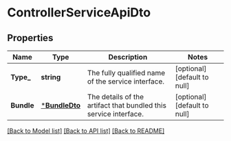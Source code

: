 # ControllerServiceApiDto

## Properties
Name | Type | Description | Notes
------------ | ------------- | ------------- | -------------
**Type_** | **string** | The fully qualified name of the service interface. | [optional] [default to null]
**Bundle** | [***BundleDto**](BundleDTO.md) | The details of the artifact that bundled this service interface. | [optional] [default to null]

[[Back to Model list]](../README.md#documentation-for-models) [[Back to API list]](../README.md#documentation-for-api-endpoints) [[Back to README]](../README.md)


